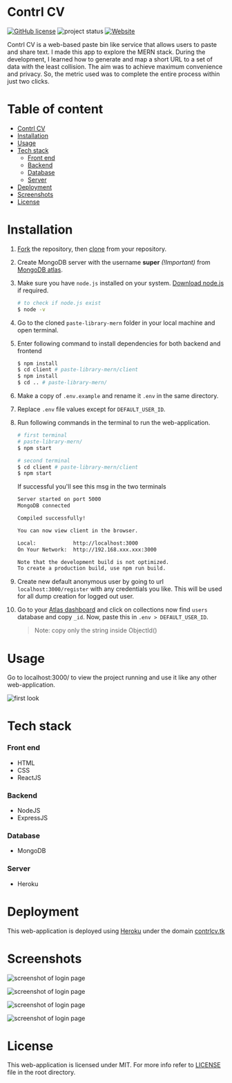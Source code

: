 # Contrl CV

[![GitHub license](https://img.shields.io/github/license/priyanshpsalian/paste-library-mern?style=flat-square)](https://github.com/priyanshpsalian/paste-library-mern) ![project status](https://img.shields.io/badge/project%20status-inactive-yellowgreen?style=flat-square&logo=) [![Website](https://img.shields.io/website?label=web%20app&style=flat-square&url=https%3A%2F%2Fcontrlcv.tk)](https://contrlcv.tk)

Contrl CV is a web-based paste bin like service that allows users to paste and share text. I made this app to explore the MERN stack. During the development, I learned how to generate and map a short URL to a set of data with the least collision. The aim was to achieve maximum convenience and privacy. So, the metric used was to complete the entire process within just two clicks.

# Table of content

-   [Contrl CV](#paste-library)
-   [Installation](#installation)
-   [Usage](#usage)
-   [Tech stack](#tech-stack)
    -   [Front end](#front-end)
    -   [Backend](#backend)
    -   [Database](#database)
    -   [Server](#server)
-   [Deployment](#deployment)
-   [Screenshots](#screenshots)
-   [License](#license)

# Installation

1. [Fork](https://docs.github.com/en/github/getting-started-with-github/fork-a-repo) the repository, then [clone](https://docs.github.com/en/github/creating-cloning-and-archiving-repositories/cloning-a-repository) from your repository.

2. Create MongoDB server with the username **super** _(!Important)_ from [MongoDB atlas](https://www.mongodb.com/cloud).

3. Make sure you have `node.js` installed on your system. [Download node.js](https://nodejs.org) if required.


    ```sh
    # to check if node.js exist
    $ node -v
    ```

4. Go to the cloned `paste-library-mern` folder in your local machine and open terminal.

5. Enter following command to install dependencies for both backend and frontend

    ```sh
    $ npm install
    $ cd client # paste-library-mern/client
    $ npm install
    $ cd .. # paste-library-mern/
    ```

6. Make a copy of `.env.example` and rename it `.env` in the same directory.

7. Replace `.env` file values except for `DEFAULT_USER_ID`.

8. Run following commands in the terminal to run the web-application.

    ```sh
    # first terminal
    # paste-library-mern/
    $ npm start
    ```

    ```sh
    # second terminal
    $ cd client # paste-library-mern/client
    $ npm start
    ```

    If successful you'll see this msg in the two terminals

    ```sh
    Server started on port 5000
    MongoDB connected
    ```

    ```sh
    Compiled successfully!

    You can now view client in the browser.

    Local:            http://localhost:3000
    On Your Network:  http://192.168.xxx.xxx:3000

    Note that the development build is not optimized.
    To create a production build, use npm run build.
    ```

9. Create new default anonymous user by going to url `localhost:3000/register` with any credentials you like. This will be used for all dump creation for logged out user.

10. Go to your [Atlas dashboard](https://cloud.mongodb.com/) and click on collections now find `users` database and copy `_id`. Now, paste this in `.env > DEFAULT_USER_ID`.
    > Note: copy only the string inside ObjectId()

# Usage

Go to localhost:3000/ to view the project running and use it like any other web-application.

![first look](non-project-files/readme_media/final-web-app-homepage.PNG)

# Tech stack

### Front end

-   HTML
-   CSS
-   ReactJS

### Backend

-   NodeJS
-   ExpressJS

### Database

-   MongoDB

### Server

-   Heroku

# Deployment

This web-application is deployed using [Heroku](https://heroku.com) under the domain [contrlcv.tk](https://contrlcv.tk)

# Screenshots

![screenshot of login page](non-project-files/readme_media/ss-login-page.png)

![screenshot of login page](non-project-files/readme_media/ss-register-page.png)

![screenshot of login page](non-project-files/readme_media/ss-dashboard.png)

![screenshot of login page](non-project-files/readme_media/ss-invalid-credentials.png)

# License

This web-application is licensed under MIT. For more info refer to [LICENSE](LICENSE) file in the root directory.
